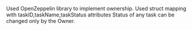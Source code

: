 Used OpenZeppelin library to implement ownership.
Used struct mapping with taskID,taskName,taskStatus attributes
Status of any task can be changed only by the Owner.
